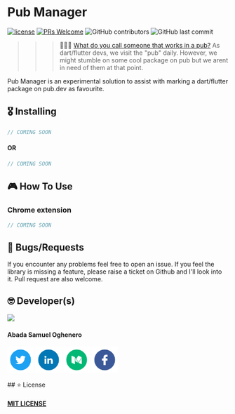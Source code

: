 # Pub Manager

[![license](https://img.shields.io/badge/license-MIT-success.svg?style=flat-square)](https://github.com/Mastersam07/pub-manager/blob/master/LICENSE)
[![PRs Welcome](https://img.shields.io/badge/PRs-welcome-success.svg?style=flat-square)](https://github.com/Mastersam07/pub-manager/pulls)
![GitHub contributors](https://img.shields.io/github/contributors/mastersam07/pub-manager?color=success&style=flat-square)
![GitHub last commit](https://img.shields.io/github/last-commit/mastersam07/pub-manager?style=flat-square)

>>> 🤔🤔🤔 [What do you call someone that works in a pub?](https://twitter.com/mkobuolys/status/1616797891762262016)
>>> As dart/flutter devs, we visit the "pub" daily. However, we might stumble on some cool package on pub but we arent in need of them at that point.

Pub Manager is an experimental solution to assist with marking a dart/flutter package on pub.dev as favourite.

## 🎖 Installing

```dart
// COMING SOON
```

#### OR

```dart
// COMING SOON
```

## 🎮 How To Use

### Chrome extension

```dart
// COMING SOON
```

## 🐛 Bugs/Requests

If you encounter any problems feel free to open an issue. If you feel the library is
missing a feature, please raise a ticket on Github and I'll look into it.
Pull request are also welcome.

## 🤓 Developer(s)

[<img src="https://avatars3.githubusercontent.com/u/31275429?s=460&u=b935d608a06c1604bae1d971e69a731480a27d46&v=4" width="180" />](https://mastersam.tech)
#### **Abada Samuel Oghenero**
<p>
<a href="https://twitter.com/mastersam_"><img src="https://github.com/aritraroy/social-icons/blob/master/twitter-icon.png?raw=true" width="60"></a>
<a href="https://linkedin.com/in/abada-samuel/"><img src="https://github.com/aritraroy/social-icons/blob/master/linkedin-icon.png?raw=true" width="60"></a>
<a href="https://medium.com/@sammytech"><img src="https://github.com/aritraroy/social-icons/blob/master/medium-icon.png?raw=true" width="60"></a>
<a href="https://facebook.com/abada.samueloghenero"><img src="https://github.com/aritraroy/social-icons/blob/master/facebook-icon.png?raw=true" width="60"></a>
</p>
## ⭐️ License

#### <a href="https://github.com/Mastersam07/pub-manager/blob/master/LICENSE">MIT LICENSE</a>
